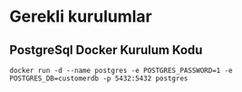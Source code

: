 # Gerekli kurulumlar

## PostgreSql Docker Kurulum Kodu
```
docker run -d --name postgres -e POSTGRES_PASSWORD=1 -e POSTGRES_DB=customerdb -p 5432:5432 postgres
```